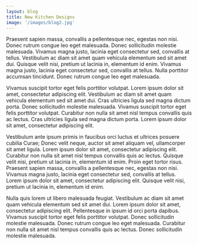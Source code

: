 ```yaml
---
layout: blog
title: New Kitchen Designs
image: '/images/blog2.jpg'
---
```

Praesent sapien massa, convallis a pellentesque nec, egestas non nisi. Donec rutrum congue leo eget malesuada. Donec sollicitudin molestie malesuada. Vivamus magna justo, lacinia eget consectetur sed, convallis at tellus. Vestibulum ac diam sit amet quam vehicula elementum sed sit amet dui. Quisque velit nisi, pretium ut lacinia in, elementum id enim. Vivamus magna justo, lacinia eget consectetur sed, convallis at tellus. Nulla porttitor accumsan tincidunt. Donec rutrum congue leo eget malesuada.

Vivamus suscipit tortor eget felis porttitor volutpat. Lorem ipsum dolor sit amet, consectetur adipiscing elit. Vestibulum ac diam sit amet quam vehicula elementum sed sit amet dui. Cras ultricies ligula sed magna dictum porta. Donec sollicitudin molestie malesuada. Vivamus suscipit tortor eget felis porttitor volutpat. Curabitur non nulla sit amet nisl tempus convallis quis ac lectus. Cras ultricies ligula sed magna dictum porta. Lorem ipsum dolor sit amet, consectetur adipiscing elit.

Vestibulum ante ipsum primis in faucibus orci luctus et ultrices posuere cubilia Curae; Donec velit neque, auctor sit amet aliquam vel, ullamcorper sit amet ligula. Lorem ipsum dolor sit amet, consectetur adipiscing elit. Curabitur non nulla sit amet nisl tempus convallis quis ac lectus. Quisque velit nisi, pretium ut lacinia in, elementum id enim. Proin eget tortor risus. Praesent sapien massa, convallis a pellentesque nec, egestas non nisi. Vivamus magna justo, lacinia eget consectetur sed, convallis at tellus. Lorem ipsum dolor sit amet, consectetur adipiscing elit. Quisque velit nisi, pretium ut lacinia in, elementum id enim.

Nulla quis lorem ut libero malesuada feugiat. Vestibulum ac diam sit amet quam vehicula elementum sed sit amet dui. Lorem ipsum dolor sit amet, consectetur adipiscing elit. Pellentesque in ipsum id orci porta dapibus. Vivamus suscipit tortor eget felis porttitor volutpat. Donec sollicitudin molestie malesuada. Donec rutrum congue leo eget malesuada. Curabitur non nulla sit amet nisl tempus convallis quis ac lectus. Donec sollicitudin molestie malesuada.